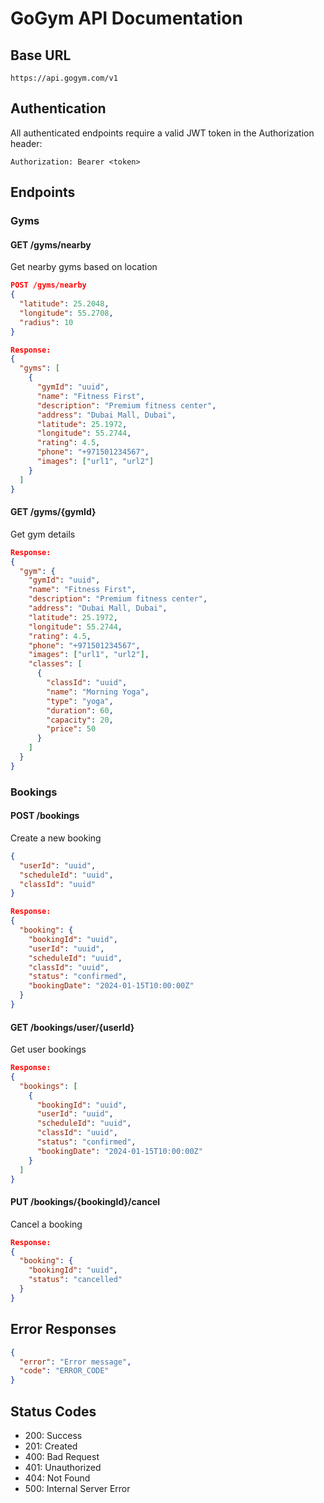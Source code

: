 # GoGym API Documentation

## Base URL
`https://api.gogym.com/v1`

## Authentication
All authenticated endpoints require a valid JWT token in the Authorization header:
```
Authorization: Bearer <token>
```

## Endpoints

### Gyms

#### GET /gyms/nearby
Get nearby gyms based on location
```json
POST /gyms/nearby
{
  "latitude": 25.2048,
  "longitude": 55.2708,
  "radius": 10
}

Response:
{
  "gyms": [
    {
      "gymId": "uuid",
      "name": "Fitness First",
      "description": "Premium fitness center",
      "address": "Dubai Mall, Dubai",
      "latitude": 25.1972,
      "longitude": 55.2744,
      "rating": 4.5,
      "phone": "+971501234567",
      "images": ["url1", "url2"]
    }
  ]
}
```

#### GET /gyms/{gymId}
Get gym details
```json
Response:
{
  "gym": {
    "gymId": "uuid",
    "name": "Fitness First",
    "description": "Premium fitness center",
    "address": "Dubai Mall, Dubai",
    "latitude": 25.1972,
    "longitude": 55.2744,
    "rating": 4.5,
    "phone": "+971501234567",
    "images": ["url1", "url2"],
    "classes": [
      {
        "classId": "uuid",
        "name": "Morning Yoga",
        "type": "yoga",
        "duration": 60,
        "capacity": 20,
        "price": 50
      }
    ]
  }
}
```

### Bookings

#### POST /bookings
Create a new booking
```json
{
  "userId": "uuid",
  "scheduleId": "uuid",
  "classId": "uuid"
}

Response:
{
  "booking": {
    "bookingId": "uuid",
    "userId": "uuid",
    "scheduleId": "uuid",
    "classId": "uuid",
    "status": "confirmed",
    "bookingDate": "2024-01-15T10:00:00Z"
  }
}
```

#### GET /bookings/user/{userId}
Get user bookings
```json
Response:
{
  "bookings": [
    {
      "bookingId": "uuid",
      "userId": "uuid",
      "scheduleId": "uuid",
      "classId": "uuid",
      "status": "confirmed",
      "bookingDate": "2024-01-15T10:00:00Z"
    }
  ]
}
```

#### PUT /bookings/{bookingId}/cancel
Cancel a booking
```json
Response:
{
  "booking": {
    "bookingId": "uuid",
    "status": "cancelled"
  }
}
```

## Error Responses
```json
{
  "error": "Error message",
  "code": "ERROR_CODE"
}
```

## Status Codes
- 200: Success
- 201: Created
- 400: Bad Request
- 401: Unauthorized
- 404: Not Found
- 500: Internal Server Error
